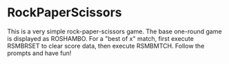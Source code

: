 # RockPaperScissors
This is a very simple rock-paper-scissors game. The base one-round game is displayed as ROSHAMBO. 
For a "best of x" match, first execute RSMBRSET to clear score data, then execute RSMBMTCH. Follow the prompts and have fun!
